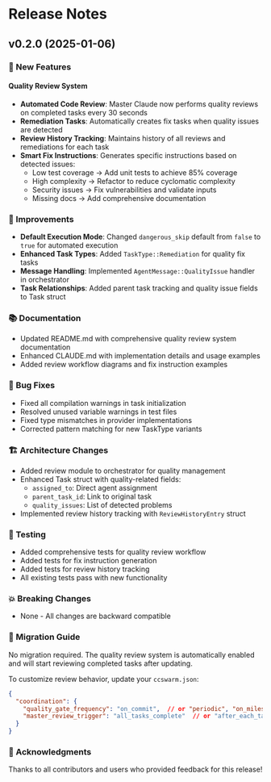 # Release Notes

## v0.2.0 (2025-01-06)

### 🎉 New Features

#### Quality Review System
- **Automated Code Review**: Master Claude now performs quality reviews on completed tasks every 30 seconds
- **Remediation Tasks**: Automatically creates fix tasks when quality issues are detected
- **Review History Tracking**: Maintains history of all reviews and remediations for each task
- **Smart Fix Instructions**: Generates specific instructions based on detected issues:
  - Low test coverage → Add unit tests to achieve 85% coverage
  - High complexity → Refactor to reduce cyclomatic complexity  
  - Security issues → Fix vulnerabilities and validate inputs
  - Missing docs → Add comprehensive documentation

### 🔧 Improvements

- **Default Execution Mode**: Changed `dangerous_skip` default from `false` to `true` for automated execution
- **Enhanced Task Types**: Added `TaskType::Remediation` for quality fix tasks
- **Message Handling**: Implemented `AgentMessage::QualityIssue` handler in orchestrator
- **Task Relationships**: Added parent task tracking and quality issue fields to Task struct

### 📚 Documentation

- Updated README.md with comprehensive quality review system documentation
- Enhanced CLAUDE.md with implementation details and usage examples
- Added review workflow diagrams and fix instruction examples

### 🐛 Bug Fixes

- Fixed all compilation warnings in task initialization
- Resolved unused variable warnings in test files
- Fixed type mismatches in provider implementations
- Corrected pattern matching for new TaskType variants

### 🏗️ Architecture Changes

- Added review module to orchestrator for quality management
- Enhanced Task struct with quality-related fields:
  - `assigned_to`: Direct agent assignment
  - `parent_task_id`: Link to original task
  - `quality_issues`: List of detected problems
- Implemented review history tracking with `ReviewHistoryEntry` struct

### 🧪 Testing

- Added comprehensive tests for quality review workflow
- Added tests for fix instruction generation
- Added tests for review history tracking
- All existing tests pass with new functionality

### 💥 Breaking Changes

- None - All changes are backward compatible

### 🚀 Migration Guide

No migration required. The quality review system is automatically enabled and will start reviewing completed tasks after updating.

To customize review behavior, update your `ccswarm.json`:

```json
{
  "coordination": {
    "quality_gate_frequency": "on_commit",  // or "periodic", "on_milestone"
    "master_review_trigger": "all_tasks_complete"  // or "after_each_task"
  }
}
```

### 🙏 Acknowledgments

Thanks to all contributors and users who provided feedback for this release!